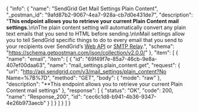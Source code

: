 {
  "info": {
    "name": "SendGrid Get Mail Settings Plain Content",
    "_postman_id": "9afd87b2-9067-4ea7-928a-cb7d0e431de7",
    "description": "**This endpoint allows you to retrieve your current Plain Content mail settings.**\n\nThe plain content setting will automatically convert any plain text emails that you send to HTML before sending.\n\nMail settings allow you to tell SendGrid specific things to do to every email that you send to your recipients over SendGrid’s [Web API](https://sendgrid.com/docs/API_Reference/Web_API/mail.html) or [SMTP Relay](https://sendgrid.com/docs/API_Reference/SMTP_API/index.html).",
    "schema": "https://schema.getpostman.com/json/collection/v2.0.0/"
  },
  "item": [
    {
      "name": "email",
      "item": [
        {
          "id": "69f49f7e-85a7-46cb-9e8a-407ef00daa63",
          "name": "mail_settings.plain_content.get",
          "request": {
            "url": "http://api.sendgrid.com/v3/mail_settings/plain_content?No Name=%7B%7D",
            "method": "GET",
            "body": {
              "mode": "raw"
            },
            "description": "**This endpoint allows you to retrieve your current Plain Content mail settings"
          },
          "response": [
            {
              "status": "OK",
              "code": 200,
              "name": "Response_200",
              "id": "cec6c1d8-b941-4b36-9347-4e26b973aecb"
            }
          ]
        }
      ]
    }
  ]
}